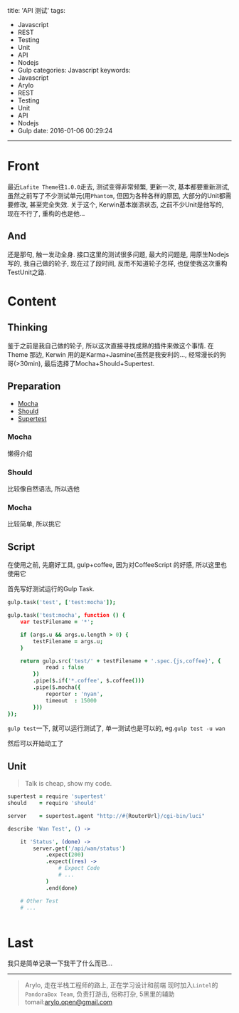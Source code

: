 title: 'API 测试'
tags:
  - Javascript
  - REST
  - Testing
  - Unit
  - API
  - Nodejs
  - Gulp
categories: Javascript
keywords:
  - Javascript
  - Arylo
  - REST
  - Testing
  - Unit
  - API
  - Nodejs
  - Gulp
date: 2016-01-06 00:29:24
---

# Front

最近`Lafite Theme`往`1.0.0`走去, 测试变得非常频繁, 更新一次, 基本都要重新测试, 虽然之前写了不少测试单元(用`Phantom`, 但因为各种各样的原因, 大部分的Unit都需要修改, 甚至完全失效. 关于这个, Kerwin基本崩溃状态, 之前不少Unit是他写的, 现在不行了, 重构的也是他...

## And

还是那句, 触一发动全身. 接口这里的测试很多问题, 最大的问题是, 用原生Nodejs写的, 我自己做的轮子, 现在过了段时间, 反而不知道轮子怎样, 也促使我这次重构TestUnit之路.	

# Content

## Thinking

鉴于之前是我自己做的轮子, 所以这次直接寻找成熟的插件来做这个事情. 在Theme 那边, Kerwin 用的是Karma+Jasmine(虽然是我安利的..., 经常漫长的狗哥(>30min), 最后选择了Mocha+Should+Supertest.

## Preparation

- [Mocha][mocha]
- [Should][should]
- [Supertest][supertest]

### Mocha

懒得介绍

### Should

比较像自然语法, 所以选他

### Mocha

比较简单, 所以挑它

## Script

在使用之前, 先磨好工具, gulp+coffee, 因为对CoffeeScript 的好感, 所以这里也使用它

首先写好测试运行的Gulp Task.
```CoffeeScript
gulp.task('test', ['test:mocha']);

gulp.task('test:mocha', function () {
	var testFilename = '*';

	if (args.u && args.u.length > 0) {
		testFilename = args.u;
	}

	return gulp.src('test/' + testFilename + '.spec.{js,coffee}', {
			read : false
		})
		.pipe($.if('*.coffee', $.coffee()))
		.pipe($.mocha({
			reporter : 'nyan',
			timeout  : 15000
		}))
});
```

`gulp test`一下, 就可以运行测试了, 单一测试也是可以的, eg.`gulp test -u wan`

然后可以开始动工了

## Unit

> Talk is cheap, show my code.


```CoffeeScript
supertest = require 'supertest'
should    = require 'should'

server    = supertest.agent "http://#{RouterUrl}/cgi-bin/luci"

describe 'Wan Test', () ->

	it 'Status', (done) ->
		server.get('/api/wan/status')
			.expect(200)
			.expect((res) ->
				# Expect Code
				# ...
			)
			.end(done)

	# Other Test
	# ...
		
```

# Last

我只是简单记录一下我干了什么而已...

---
> Arylo, 走在半栈工程师的路上, 正在学习设计和前端
> 现时加入`Lintel`的`PandoraBox Team`, 负责打游击, 俗称打杂, 5黑里的辅助
> tomail:arylo.open@gmail.com

[mocha]: http://mochajs.org
[should]: https://www.npmjs.com/package/should
[supertest]: https://www.npmjs.com/package/supertest